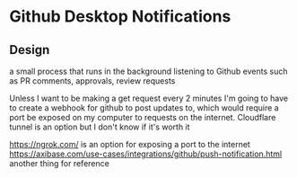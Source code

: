 # Github Desktop Notifications

## Design

a small process that runs in the background listening to Github events such as PR comments, 
approvals, review requests

Unless I want to be making a get request every 2 minutes I'm going to have to create a webhook for
github to post updates to, which would require a port be exposed on my computer to requests on the 
internet. Cloudflare tunnel is an option but I don't know if it's worth it

https://ngrok.com/ is an option for exposing a port to the internet 
https://axibase.com/use-cases/integrations/github/push-notification.html another thing for reference

